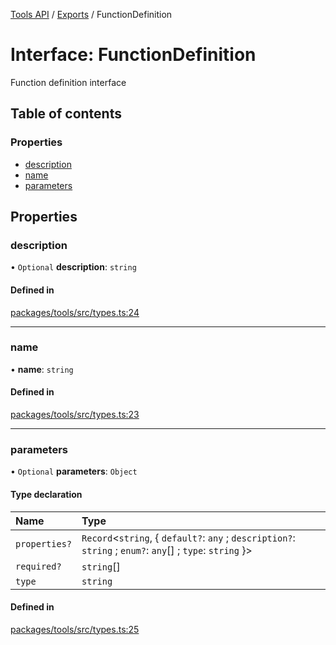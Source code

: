 <!-- 
 ⚠️  AUTO-GENERATED FILE - DO NOT EDIT MANUALLY
 This file is automatically generated by scripts/docs-generator.js
 To make changes, edit the source TypeScript files or update the generator script
-->

[Tools API](../../) / [Exports](../modules) / FunctionDefinition

# Interface: FunctionDefinition

Function definition interface

## Table of contents

### Properties

- [description](FunctionDefinition#description)
- [name](FunctionDefinition#name)
- [parameters](FunctionDefinition#parameters)

## Properties

### description

• `Optional` **description**: `string`

#### Defined in

[packages/tools/src/types.ts:24](https://github.com/woojubb/robota/blob/8f648f4ea0cfa488c5bb8d1bbd3b037ae7f0ab4b/packages/tools/src/types.ts#L24)

___

### name

• **name**: `string`

#### Defined in

[packages/tools/src/types.ts:23](https://github.com/woojubb/robota/blob/8f648f4ea0cfa488c5bb8d1bbd3b037ae7f0ab4b/packages/tools/src/types.ts#L23)

___

### parameters

• `Optional` **parameters**: `Object`

#### Type declaration

| Name | Type |
| :------ | :------ |
| `properties?` | `Record`\<`string`, \{ `default?`: `any` ; `description?`: `string` ; `enum?`: `any`[] ; `type`: `string`  }\> |
| `required?` | `string`[] |
| `type` | `string` |

#### Defined in

[packages/tools/src/types.ts:25](https://github.com/woojubb/robota/blob/8f648f4ea0cfa488c5bb8d1bbd3b037ae7f0ab4b/packages/tools/src/types.ts#L25)
